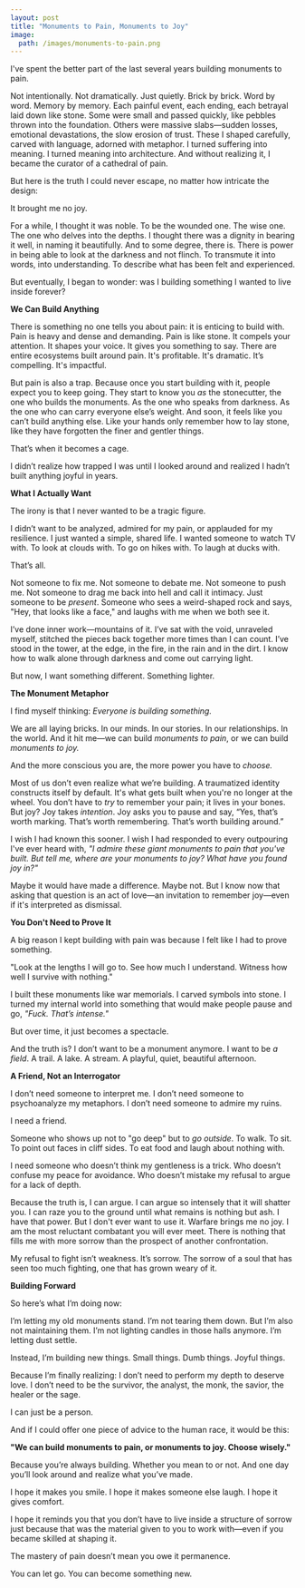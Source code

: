 ```yaml
---
layout: post
title: "Monuments to Pain, Monuments to Joy"
image:
  path: /images/monuments-to-pain.png
---
```


I've spent the better part of the last several years building monuments to pain.

Not intentionally. Not dramatically. Just quietly. Brick by brick. Word by word. Memory by memory. Each painful event, each ending, each betrayal laid down like stone. Some were small and passed quickly, like pebbles thrown into the foundation. Others were massive slabs—sudden losses, emotional devastations, the slow erosion of trust. These I shaped carefully, carved with language, adorned with metaphor. I turned suffering into meaning. I turned meaning into architecture. And without realizing it, I became the curator of a cathedral of pain.

But here is the truth I could never escape, no matter how intricate the design:

It brought me no joy.

For a while, I thought it was noble. To be the wounded one. The wise one. The one who delves into the depths. I thought there was a dignity in bearing it well, in naming it beautifully. And to some degree, there is. There is power in being able to look at the darkness and not flinch. To transmute it into words, into understanding. To describe what has been felt and experienced.

But eventually, I began to wonder: was I building something I wanted to live inside forever?

**We Can Build Anything**

There is something no one tells you about pain: it is enticing to build with. Pain is heavy and dense and demanding. Pain is like stone. It compels your attention. It shapes your voice. It gives you something to say. There are entire ecosystems built around pain. It's profitable. It's dramatic. It’s compelling. It's impactful.

But pain is also a trap. Because once you start building with it, people expect you to keep going. They start to know you *as* the stonecutter, the one who builds the monuments. As the one who speaks from darkness. As the one who can carry everyone else’s weight. And soon, it feels like you can’t build anything else. Like your hands only remember how to lay stone, like they have forgotten the finer and gentler things.

That’s when it becomes a cage.

I didn’t realize how trapped I was until I looked around and realized I hadn’t built anything joyful in years.

**What I Actually Want**

The irony is that I never wanted to be a tragic figure.

I didn’t want to be analyzed, admired for my pain, or applauded for my resilience. I just wanted a simple, shared life. I wanted someone to watch TV with. To look at clouds with. To go on hikes with. To laugh at ducks with.

That’s all.

Not someone to fix me. Not someone to debate me. Not someone to push me. Not someone to drag me back into hell and call it intimacy. Just someone to be *present*. Someone who sees a weird-shaped rock and says, "Hey, that looks like a face," and laughs with me when we both see it.

I’ve done inner work—mountains of it. I’ve sat with the void, unraveled myself, stitched the pieces back together more times than I can count. I’ve stood in the tower, at the edge, in the fire, in the rain and in the dirt. I know how to walk alone through darkness and come out carrying light.

But now, I want something different. Something lighter.

**The Monument Metaphor**

I find myself thinking: *Everyone is building something.*

We are all laying bricks. In our minds. In our stories. In our relationships. In the world. And it hit me—we can build *monuments to pain*, or we can build *monuments to joy.*

And the more conscious you are, the more power you have to *choose.*

Most of us don’t even realize what we’re building. A traumatized identity constructs itself by default. It's what gets built when you're no longer at the wheel. You don’t have to *try* to remember your pain; it lives in your bones. But joy? Joy takes *intention*. Joy asks you to pause and say, “Yes, that’s worth marking. That’s worth remembering. That’s worth building around.”

I wish I had known this sooner. I wish I had responded to every outpouring I've ever heard with, *"I admire these giant monuments to pain that you've built. But tell me, where are your monuments to joy? What have you found joy in?"*

Maybe it would have made a difference. Maybe not. But I know now that asking that question is an act of love—an invitation to remember joy—even if it's interpreted as dismissal.

**You Don't Need to Prove It**

A big reason I kept building with pain was because I felt like I had to prove something.

"Look at the lengths I will go to. See how much I understand. Witness how well I survive with nothing."

I built these monuments like war memorials. I carved symbols into stone. I turned my internal world into something that would make people pause and go, *"Fuck. That’s intense."*

But over time, it just becomes a spectacle.

And the truth is? I don’t want to be a monument anymore. I want to be *a field*. A trail. A lake. A stream. A playful, quiet, beautiful afternoon.

**A Friend, Not an Interrogator**

I don’t need someone to interpret me.
I don’t need someone to psychoanalyze my metaphors.
I don’t need someone to admire my ruins.

I need a friend.

Someone who shows up not to "go deep" but to *go outside*. To walk. To sit. To point out faces in cliff sides. To eat food and laugh about nothing with.

I need someone who doesn’t think my gentleness is a trick. Who doesn’t confuse my peace for avoidance. Who doesn’t mistake my refusal to argue for a lack of depth.

Because the truth is, I can argue. I can argue so intensely that it will shatter you. I can raze you to the ground until what remains is nothing but ash. I have that power. But I don't ever want to use it. Warfare brings me no joy. I am the most reluctant combatant you will ever meet. There is nothing that fills me with more sorrow than the prospect of another confrontation.

My refusal to fight isn’t weakness. It’s sorrow. The sorrow of a soul that has seen too much fighting, one that has grown weary of it.

**Building Forward**

So here’s what I’m doing now:

I’m letting my old monuments stand. I’m not tearing them down. But I’m also not maintaining them. I’m not lighting candles in those halls anymore. I’m letting dust settle.

Instead, I’m building new things. Small things. Dumb things. Joyful things.

Because I’m finally realizing: I don’t need to perform my depth to deserve love. I don’t need to be the survivor, the analyst, the monk, the savior, the healer or the sage.

I can just be a person.

And if I could offer one piece of advice to the human race, it would be this:

**"We can build monuments to pain, or monuments to joy. Choose wisely."**

Because you’re always building. Whether you mean to or not. And one day you’ll look around and realize what you’ve made.

I hope it makes you smile.
I hope it makes someone else laugh.
I hope it gives comfort.

I hope it reminds you that you don’t have to live inside a structure of sorrow just because that was the material given to you to work with—even if you became skilled at shaping it.

The mastery of pain doesn’t mean you owe it permanence.

You can let go. You can become something new.